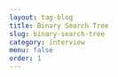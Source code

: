 ```yaml
---
layout: tag-blog
title: Binary Search Tree
slug: binary-search-tree
category: interview
menu: false
order: 1
---
```

